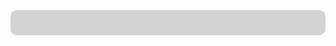 <html>
<head>
  <title>London Time Clock</title>
  <style>
    /* Add some style to the clock */
    #clock {
      font-size: 48px;
      font-weight: bold;
      text-align: center;
      background-color: lightgray;
      padding: 20px;
      border-radius: 10px;
    }
  </style>
</head>
<body>
  <!-- Add a div to display the clock -->
  <div id="clock"></div>

  <script>
    // Set the time zone offset for London in minutes
    const timeZoneOffset = 60;

    // Update the clock every second
    setInterval(function() {
      // Get the current time in London
      const currentTime = new Date(new Date().getTime() + timeZoneOffset * 60 * 1000);

      // Format the time as a string (e.g. "12:34:56")
      const timeString = currentTime.toTimeString().slice(0, 8);

      // Update the clock element with the current time
      document.getElementById("clock").innerText = timeString;
    }, 1000);
  </script>
</body>
</html>
